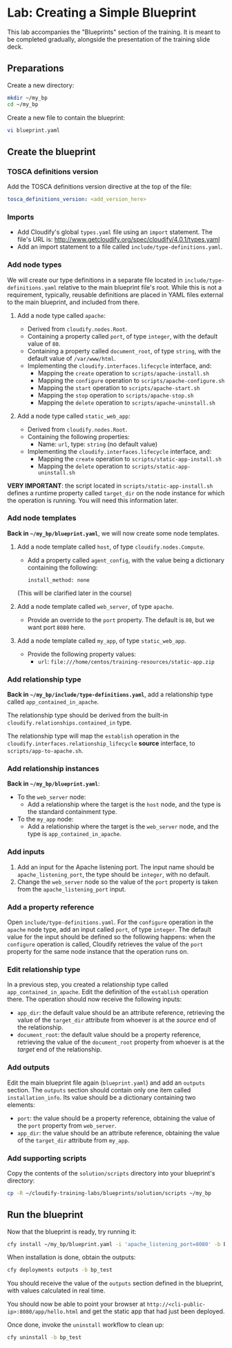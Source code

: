 # Lab: Creating a Simple Blueprint

This lab accompanies the "Blueprints" section of the training. It is meant to be completed gradually, alongside the
presentation of the training slide deck.

## Preparations

Create a new directory:

```bash
mkdir ~/my_bp
cd ~/my_bp
```

Create a new file to contain the blueprint:

```bash
vi blueprint.yaml
```

## Create the blueprint
 
### TOSCA definitions version

Add the TOSCA definitions version directive at the top of the file:

```yaml
tosca_definitions_version: <add_version_here>
```

### Imports

* Add Cloudify's global `types.yaml` file using an `import` statement. The file's URL is: http://www.getcloudify.org/spec/cloudify/4.0.1/types.yaml
* Add an import statement to a file called `include/type-definitions.yaml`.

### Add node types

We will create our type definitions in a separate file located in `include/type-definitions.yaml` relative to the
main blueprint file's root. While this is not a requirement, typically, reusable definitions are placed in YAML files
external to the main blueprint, and included from there.

1.  Add a node type called `apache`:
    * Derived from `cloudify.nodes.Root`.
    * Containing a property called `port`, of type `integer`, with the default value of `80`.
    * Containing a property called `document_root`, of type `string`, with the default value of `/var/www/html`.
    * Implementing the `cloudify.interfaces.lifecycle` interface, and:
      * Mapping the `create` operation to `scripts/apache-install.sh`
      * Mapping the `configure` operation to `scripts/apache-configure.sh`
      * Mapping the `start` operation to `scripts/apache-start.sh`
      * Mapping the `stop` operation to `scripts/apache-stop.sh`
      * Mapping the `delete` operation to `scripts/apache-uninstall.sh`

2.  Add a node type called `static_web_app`:
    * Derived from `cloudify.nodes.Root`.
    * Containing the following properties:
        *   Name: `url`, type: `string` (no default value)
    * Implementing the `cloudify.interfaces.lifecycle` interface, and:
      * Mapping the `create` operation to `scripts/static-app-install.sh`
      * Mapping the `delete` operation to `scripts/static-app-uninstall.sh`

**VERY IMPORTANT**: the script located in `scripts/static-app-install.sh` defines a runtime property
called `target_dir` on the node instance for which the operation is running. You will need this information
later.

### Add node templates

**Back in `~/my_bp/blueprint.yaml`**, we will now create some node templates.

1.  Add a node template called `host`, of type `cloudify.nodes.Compute`.
    *   Add a property called `agent_config`, with the value being a dictionary containing the following:
    
        `install_method: none`
    
    (This will be clarified later in the course)
2.  Add a node template called `web_server`, of type `apache`.
    *   Provide an override to the `port` property. The default is `80`, but we want port `8080` here.
3.  Add a node template called `my_app`, of type `static_web_app`.
    *   Provide the following property values:
        *   `url`: `file:///home/centos/training-resources/static-app.zip`

### Add relationship type

**Back in `~/my_bp/include/type-definitions.yaml`**, add a relationship type called `app_contained_in_apache`.

The relationship type should be derived from the built-in `cloudify.relationships.contained_in` type.

The relationship type will map the `establish` operation in the `cloudify.interfaces.relationship_lifecycle`
**source** interface, to `scripts/app-to-apache.sh`.

### Add relationship instances

**Back in `~/my_bp/blueprint.yaml`**:

*   To the `web_server` node:
    * Add a relationship where the target is the `host` node, and the type is the standard containment type.
*   To the `my_app` node:
    * Add a relationship where the target is the `web_server` node, and the type is `app_contained_in_apache`.

### Add inputs

1.  Add an input for the Apache listening port. The input name should be `apache_listening_port`, the type should be `integer`, with no default.
2.  Change the `web_server` node so the value of the `port` property is taken from the `apache_listening_port` input.

### Add a property reference

Open `include/type-definitions.yaml`. For the `configure` operation in the `apache` node type, add an input called `port`,
of type `integer`. The default value for the input should be defined so the following happens: when the `configure`
operation is called, Cloudify retrieves the value of the `port` property for the same node instance that the
operation runs on.

### Edit relationship type

In a previous step, you created a relationship type called `app_contained_in_apache`. Edit the definition of the
`establish` operation there. The operation should now receive the following inputs:
*   `app_dir`: the default value should be an attribute reference, retrieving the value of the `target_dir`
    attribute from whoever is at the *source* end of the relationship.
*   `document_root`: the default value should be a property reference, retrieving the value of the `document_root`
    property from whoever is at the *target* end of the relationship.

### Add outputs

Edit the main blueprint file again (`blueprint.yaml`) and add an `outputs` section. The `outputs` section should contain
only one item called `installation_info`. Its value should be a dictionary containing two elements:

* `port`: the value should be a property reference, obtaining the value of the `port` property from `web_server`.
* `app_dir`: the value should be an attribute reference, obtaining the value of the `target_dir` attribute from `my_app`.

### Add supporting scripts

Copy the contents of the `solution/scripts` directory into your blueprint's directory:

```bash
cp -R ~/cloudify-training-labs/blueprints/solution/scripts ~/my_bp
```

## Run the blueprint

Now that the blueprint is ready, try running it:

```bash
cfy install ~/my_bp/blueprint.yaml -i 'apache_listening_port=8080' -b bp_test
```

When installation is done, obtain the outputs:

```bash
cfy deployments outputs -b bp_test
```

You should receive the value of the `outputs` section defined in the blueprint, with values calculated in
real time.

You should now be able to point your browser at `http://<cli-public-ip>:8080/app/hello.html` and get the static
app that had just been deployed.

Once done, invoke the `uninstall` workflow to clean up:

```bash
cfy uninstall -b bp_test
```
